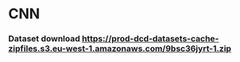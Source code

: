 # CNN
### Dataset download https://prod-dcd-datasets-cache-zipfiles.s3.eu-west-1.amazonaws.com/9bsc36jyrt-1.zip
